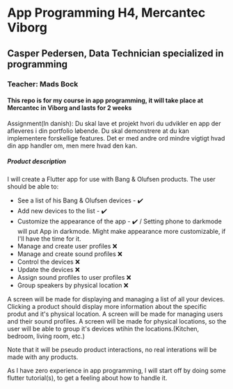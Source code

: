 # App Programming H4, Mercantec Viborg

## Casper Pedersen, Data Technician specialized in programming

### Teacher: Mads Bock

#### This repo is for my course in app programming, it will take place at Mercantec in Viborg and lasts for 2 weeks

Assignment(In danish):
Du skal lave et projekt hvori du udvikler en app der afleveres i din portfolio løbende. Du skal demonstrere at du kan implementere forskellige features. Det er med andre ord mindre vigtigt hvad din app handler om, men mere hvad den kan.

##### Product description

I will create a Flutter app for use with Bang & Olufsen products. The user should be able to:


* See a list of his Bang & Olufsen devices - :heavy_check_mark:
* Add new devices to the list - :heavy_check_mark:
* Customize the appearance of the app - :heavy_check_mark: / Setting phone to darkmode will put App in darkmode. Might make appearance more customizable, if I'll have the time for it.
* Manage and create user profiles :x:
* Manage and create sound profiles :x:
* Control the devices :x:
* Update the devices :x:
* Assign sound profiles to user profiles :x:
* Group speakers by physical location :x:

A screen will be made for displaying and managing a list of all your devices. Clicking a product should display more information about the specific produt and it's physical location.
A screen will be made for managing users and their sound profiles.
A screen will be made for physical locations, so the user will be able to group it's devices wtihin the locations.(Kitchen, bedroom, living room, etc.)

Note that it will be pseudo product interactions, no real interations will be made with any products.

As I have zero experience in app programming, I will start off by doing some flutter tutorial(s), to get a feeling about how to handle it.
